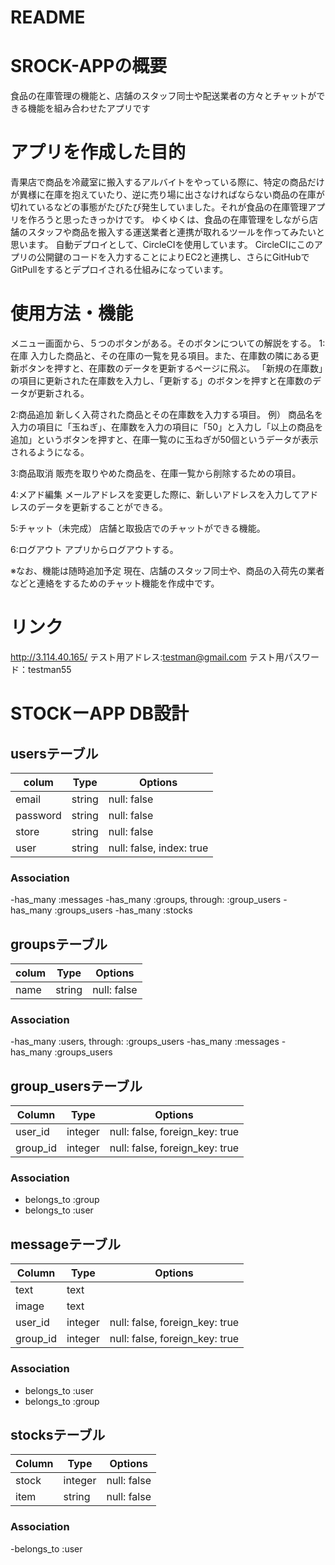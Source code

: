 # README

# SROCK-APPの概要
食品の在庫管理の機能と、店舗のスタッフ同士や配送業者の方々とチャットができる機能を組み合わせたアプリです

# アプリを作成した目的
青果店で商品を冷蔵室に搬入するアルバイトをやっている際に、特定の商品だけが異様に在庫を抱えていたり、逆に売り場に出さなければならない商品の在庫が切れているなどの事態がたびたび発生していました。それが食品の在庫管理アプリを作ろうと思ったきっかけです。
ゆくゆくは、食品の在庫管理をしながら店舗のスタッフや商品を搬入する運送業者と連携が取れるツールを作ってみたいと思います。
自動デプロイとして、CircleCIを使用しています。
CircleCIにこのアプリの公開鍵のコードを入力することによりEC2と連携し、さらにGitHubでGitPullをするとデプロイされる仕組みになっています。

# 使用方法・機能
メニュー画面から、５つのボタンがある。そのボタンについての解説をする。
1:在庫
入力した商品と、その在庫の一覧を見る項目。また、在庫数の隣にある更新ボタンを押すと、在庫数のデータを更新するページに飛ぶ。
「新規の在庫数」の項目に更新された在庫数を入力し、「更新する」のボタンを押すと在庫数のデータが更新される。

2:商品追加
新しく入荷された商品とその在庫数を入力する項目。
例）
商品名を入力の項目に「玉ねぎ」、在庫数を入力の項目に「50」と入力し「以上の商品を追加」というボタンを押すと、在庫一覧のに玉ねぎが50個というデータが表示されるようになる。

3:商品取消
販売を取りやめた商品を、在庫一覧から削除するための項目。

4:メアド編集
メールアドレスを変更した際に、新しいアドレスを入力してアドレスのデータを更新することができる。

5:チャット（未完成）
店舗と取扱店でのチャットができる機能。

6:ログアウト
アプリからログアウトする。

※なお、機能は随時追加予定
現在、店舗のスタッフ同士や、商品の入荷先の業者などと連絡をするためのチャット機能を作成中です。

# リンク
http://3.114.40.165/
テスト用アドレス:testman@gmail.com
テスト用パスワード：testman55

#  STOCKーAPP DB設計
## usersテーブル
|colum|Type|Options|
|-----|----|-------|
|email|string|null: false|
|password|string|null: false|
|store|string|null: false|
|user|string|null: false, index: true|
### Association
-has_many :messages
-has_many :groups, through: :group_users
-has_many :groups_users
-has_many :stocks

## groupsテーブル
|colum|Type|Options|
|-----|----|-------|
|name|string|null: false|
### Association
-has_many :users, through: :groups_users
-has_many :messages
-has_many :groups_users 


## group_usersテーブル
|Column|Type|Options|
|------|----|-------|
|user_id|integer|null: false, foreign_key: true|
|group_id|integer|null: false, foreign_key: true|
### Association
- belongs_to :group
- belongs_to :user

## messageテーブル
|Column|Type|Options|
|------|----|-------|
|text|text||
|image|text||
|user_id|integer|null: false, foreign_key: true|
|group_id|integer|null: false, foreign_key: true|
### Association
- belongs_to :user
- belongs_to :group

## stocksテーブル
|Column|Type|Options|
|------|----|-------|
|stock|integer|null: false|
|item|string|null: false|
### Association
-belongs_to :user
